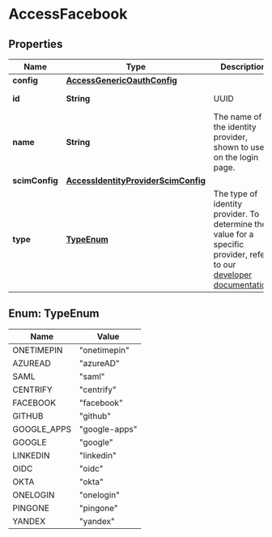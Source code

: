 

# AccessFacebook


## Properties

| Name | Type | Description | Notes |
|------------ | ------------- | ------------- | -------------|
|**config** | [**AccessGenericOauthConfig**](AccessGenericOauthConfig.md) |  |  |
|**id** | **String** | UUID |  [optional] [readonly] |
|**name** | **String** | The name of the identity provider, shown to users on the login page. |  |
|**scimConfig** | [**AccessIdentityProviderScimConfig**](AccessIdentityProviderScimConfig.md) |  |  [optional] |
|**type** | [**TypeEnum**](#TypeEnum) | The type of identity provider. To determine the value for a specific provider, refer to our [developer documentation](https://developers.cloudflare.com/cloudflare-one/identity/idp-integration/). |  |



## Enum: TypeEnum

| Name | Value |
|---- | -----|
| ONETIMEPIN | &quot;onetimepin&quot; |
| AZUREAD | &quot;azureAD&quot; |
| SAML | &quot;saml&quot; |
| CENTRIFY | &quot;centrify&quot; |
| FACEBOOK | &quot;facebook&quot; |
| GITHUB | &quot;github&quot; |
| GOOGLE_APPS | &quot;google-apps&quot; |
| GOOGLE | &quot;google&quot; |
| LINKEDIN | &quot;linkedin&quot; |
| OIDC | &quot;oidc&quot; |
| OKTA | &quot;okta&quot; |
| ONELOGIN | &quot;onelogin&quot; |
| PINGONE | &quot;pingone&quot; |
| YANDEX | &quot;yandex&quot; |



